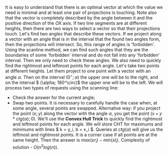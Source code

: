 It is easy to understand that there is an optimal vector at which the value we need is minimal and at least one pair of projections is touching. Note also that the vector is completely described by the angle between it and the positive direction of the $OX$ axis. If two line segments are at different heights, then there are two ways to select a vector so that their projections touch. Let's find two angles that describe these vectors. If we project along a vector with an angle that is in the interval that the found two angles form, then the projections will intersect. So, this range of angles is 'forbidden'. Using the scanline method, we can find such angles that they are the boundaries of some 'forbidden' interval and do not fall into any 'forbidden' interval. Then we only need to check these angles.
We also need to quickly find the rightmost and leftmost points for each angle. Let's take two points at different heights. Let them project to one point with a vector with an angle $\alpha$. Then on the interval $(0^\circ;\alpha)$ the upper one will be to the right, and on the interval $ (\alpha; 180^\circ)$ the upper one will be to the left. We will process two types of requests using the scanning line:
-  Check the answer for the current angle;
-  Swap two points. It is necessary to carefully handle the case when, at some angle, several points are swapped.
Alternative way: if you project the point $(x; y)$ along the vector with the angle $\alpha$, you get the point $(x + y * ctg (\alpha); 0)$. We'll use the **Convex Hull Trick** to quickly find the rightmost and leftmost points for each angle. We will store CHT for maximums and minimums with lines $ k = y_i, b = x_i $. Queries at $ctg(\alpha)$ will give us the leftmost and rightmost points.
It is a corner case if all points are at the same height. Then the answer is $max(xr_i) - min(xl_i)$.
Complexity of solution - $O(n^2log(n))$.
